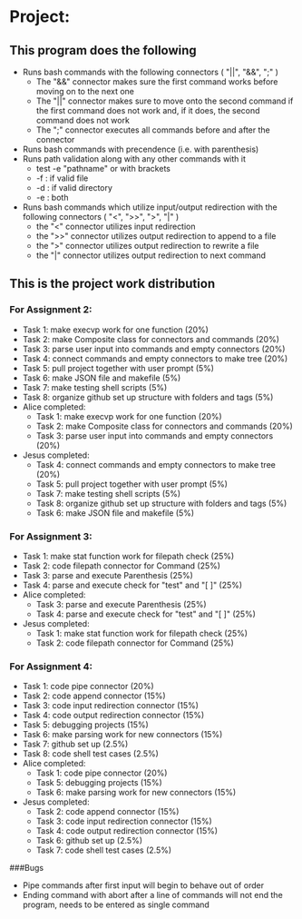 # Project:

## This program does the following 
* Runs bash commands with the following connectors ( "||", "&&", ";" )
  * The "&&" connector makes sure the first command works before moving on to the next one
  * The "||" connector makes sure to move onto the second command if the first command does not work and, if it does, the second command does not work
  * The ";" connector executes all commands before and after the connector
* Runs bash commands with precendence (i.e. with parenthesis)
* Runs path validation along with any other commands with it
  * test -e "pathname" or with brackets
  * -f : if valid file
  * -d : if valid directory
  * -e : both 
* Runs bash commands which utilize input/output redirection with the following connectors ( "<", ">>", ">", "|" )
  * the "<" connector utilizes input redirection 
  * the ">>" connector utilizes output redirection to append to a file
  * the ">" connector utilizes output redirection to rewrite a file
  * the "|" connector utilizes output redirection to next command

## This is the project work distribution
### For Assignment 2:
  * Task 1: make execvp work for one function (20%) 
  * Task 2: make Composite class for connectors and commands (20%)
  * Task 3: parse user input into commands and empty connectors (20%)
  * Task 4: connect commands and empty connectors to make tree (20%)
  * Task 5: pull project together with user prompt (5%)
  * Task 6: make JSON file and makefile (5%)
  * Task 7: make testing shell scripts (5%)
  * Task 8: organize github set up structure with folders and tags (5%)
* Alice completed:
  * Task 1: make execvp work for one function (20%) 
  * Task 2: make Composite class for connectors and commands (20%)
  * Task 3: parse user input into commands and empty connectors (20%)
* Jesus completed:
  * Task 4: connect commands and empty connectors to make tree (20%)
  * Task 5: pull project together with user prompt (5%)
  * Task 7: make testing shell scripts (5%)
  * Task 8: organize github set up structure with folders and tags (5%)
  * Task 6: make JSON file and makefile (5%)
### For Assignment 3:
  * Task 1: make stat function work for filepath check (25%)
  * Task 2: code filepath connector for Command (25%)
  * Task 3: parse and execute Parenthesis (25%)
  * Task 4: parse and execute check for "test" and "[ ]" (25%)
* Alice completed:
  * Task 3: parse and execute Parenthesis (25%)
  * Task 4: parse and execute check for "test" and "[ ]" (25%)
* Jesus completed:
  * Task 1: make stat function work for filepath check (25%)
  * Task 2: code filepath connector for Command (25%)
### For Assignment 4:
  * Task 1: code pipe connector (20%)
  * Task 2: code append connector (15%)
  * Task 3: code input redirection connector (15%)
  * Task 4: code output redirection connector (15%)
  * Task 5: debugging projects (15%)
  * Task 6: make parsing work for new connectors (15%)
  * Task 7: github set up (2.5%)
  * Task 8: code shell test cases (2.5%)
* Alice completed:
  * Task 1: code pipe connector (20%)
  * Task 5: debugging projects (15%)
  * Task 6: make parsing work for new connectors (15%)
* Jesus completed:
  * Task 2: code append connector (15%)
  * Task 3: code input redirection connector (15%)
  * Task 4: code output redirection connector (15%)
  * Task 6: github set up (2.5%)
  * Task 7: code shell test cases (2.5%)

###Bugs
  * Pipe commands after first input will begin to behave out of order
  * Ending command with abort after a line of commands will not end the program, needs to be entered as single command